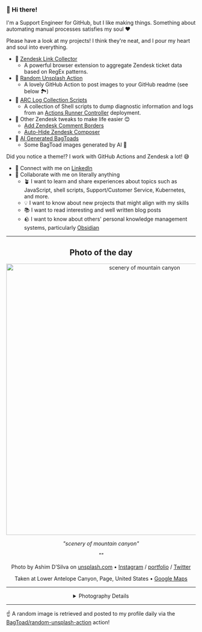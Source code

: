 ### 👋 Hi there!

I'm a Support Engineer for GitHub, but I like making things. Something about automating manual processes satisfies my soul ❤️

Please have a look at my projects! I think they're neat, and I pour my heart and soul into everything.

- 🔗 [Zendesk Link Collector](https://github.com/BagToad/Zendesk-Link-Collector) 
  - A powerful browser extension to aggregate Zendesk ticket data based on RegEx patterns.
- 🌊 [Random Unsplash Action](https://github.com/BagToad/random-unsplash-action)
  - A lovely GitHub Action to post images to your GitHub readme (see below 🏞️)
- 🏃 [ARC Log Collection Scripts](https://github.com/BagToad/arc-log-collection-scripts)
  - A collection of Shell scripts to dump diagnostic information and logs from an [Actions Runner Controller](https://github.com/actions/actions-runner-controller) deployment.
- 🧘 Other Zendesk tweaks to make life easier 😊
  - [Add Zendesk Comment Borders](https://github.com/BagToad/add-zendesk-comment-borders)
  - [Auto-Hide Zendesk Composer](https://github.com/BagToad/Auto-Hide-Zendesk-Composer)
- 🐸 [AI Generated BagToads](https://github.com/BagToad/bagtoads)
  - Some BagToad images generated by AI 🐸

Did you notice a theme!? I work with GitHub Actions and Zendesk a lot! 😅

- 🔗 Connect with me on [LinkedIn](https://www.linkedin.com/in/kynan-ware/)
- 🤝 Collaborate with me on literally anything
  - 🪴 I want to learn and share experiences about topics such as JavaScript, shell scripts, Support/Customer Service, Kubernetes, and more.
  - 💡 I want to know about new projects that might align with my skills
  - 📚 I want to read interesting and well written blog posts
  - 🪨 I want to know about others' personal knowledge management systems, particularly [Obsidian](https://obsidian.md/)

----
<div align="center">

## Photo of the day
  
  <a href="https://unsplash.com/photos/scenery-of-mountain-canyon-WeYamle9fDM"><img width="720" src="https://images.unsplash.com/photo-1479030160180-b1860951d696?crop=entropy&cs=tinysrgb&fit=max&fm=jpg&ixid=M3w1NTI0NDl8MHwxfHJhbmRvbXx8fHx8fHx8fDE3MTg2OTA0MjR8&ixlib=rb-4.0.3&q=80&w=1080" alt="scenery of mountain canyon"></a>
  
  <em>"scenery of mountain canyon"</em>
  
  <em>""</em>

  Photo by Ashim D’Silva on [unsplash.com](https://unsplash.com/) • [Instagram](https://instagram.com/randomlies) / [portfolio](https://ashim.myportfolio.com/) / [Twitter](https://twitter.com/randomlies)
  
  Taken at Lower Antelope Canyon, Page, United States • [Google Maps](https://www.google.com/maps/search/?api=1&query=36.903128,-111.4132503)
  
  ---
  
<details>
<summary>Photography Details</summary>
  
| Parameter     | Value |
| ------------- | ----- |
| Camera Model  | X100T |
| Exposure Time | 1/450 |
| Aperture      | 2.0 |
| Focal Length  | 23.0 |
| ISO           | 400 |
| Location      | Lower Antelope Canyon, Page, United States (United States) |
| Coordinates   | Latitude 36.903128, Longitude -111.4132503 |

### Map

```geojson
        {
            "type": "FeatureCollection",
            "features": [
                {
                    "type": "Feature",
                    "properties": {},
                    "geometry": {
                        "coordinates": [
                            -111.4132503,
                            36.903128
                        ],
                        "type": "Point"
                    },
                    "id": 1
                },
                {
                    "type": "Feature",
                    "properties": {},
                    "geometry": {
                        "coordinates": [
                            [
                                -111.1132503,
                                37.203128
                            ],
                            [
                                -111.1132503,
                                36.603128000000005
                            ],
                            [
                                -111.7132503,
                                36.603128000000005
                            ],
                            [
                                -111.7132503,
                                37.203128
                            ],
                            [
                                -111.1132503,
                                37.203128
                            ]
                        ],
                        "type": "LineString"
                    }
                }
            ]
        }
```

</details>

</div>

----

☝️ A random image is retrieved and posted to my profile daily via the [BagToad/random-unsplash-action](https://github.com/BagToad/random-unsplash-action) action!
